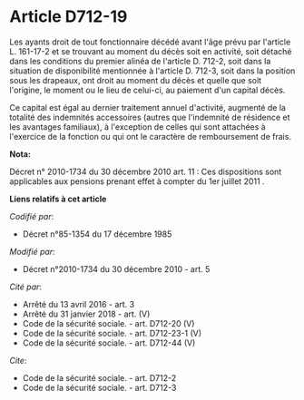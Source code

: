 # Article D712-19

Les ayants droit de tout fonctionnaire décédé avant     l'âge prévu par l'article L. 161-17-2 et se trouvant au moment du
décès soit en activité, soit détaché dans les conditions du premier alinéa de l'article D. 712-2, soit dans la situation de
disponibilité mentionnée à l'article D. 712-3, soit dans la position sous les drapeaux, ont droit au moment du décès et
quelle que soit l'origine, le moment ou le lieu de celui-ci, au paiement d'un capital décès. 

Ce capital est égal au dernier traitement annuel d'activité, augmenté de la totalité des indemnités accessoires (autres que
l'indemnité de résidence et les avantages familiaux), à l'exception de celles qui sont attachées à l'exercice de la fonction
ou qui ont le caractère de remboursement de frais.

**Nota:**

Décret n° 2010-1734 du 30 décembre 2010 art. 11 : Ces dispositions sont applicables aux pensions prenant effet à compter du
1er juillet 2011 .

**Liens relatifs à cet article**

_Codifié par_:

  - Décret n°85-1354 du 17 décembre 1985

_Modifié par_:

  - Décret n°2010-1734 du 30 décembre 2010 - art. 5

_Cité par_:

  - Arrêté du 13 avril 2016 - art. 3
  - Arrêté du 31 janvier 2018 - art. (V)
  - Code de la sécurité sociale. - art. D712-20 (V)
  - Code de la sécurité sociale. - art. D712-23-1 (V)
  - Code de la sécurité sociale. - art. D712-44 (V)

_Cite_:

  - Code de la sécurité sociale. - art. D712-2
  - Code de la sécurité sociale. - art. D712-3
